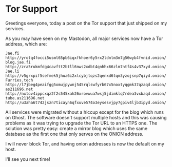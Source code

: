 # Tor Support

Greetings everyone, today a post on the Tor support that just shipped on my services.

As you may have seen on my Mastodon, all major services now have a Tor address, which are:

    Jae.fi http://yrotq4focci5usml65pb6iqxfkhoer6y5rx2ldnlm3m7g56wyb4fvnid.onion/
    blog.jae.fi http://zra5rukmfdg4cavftt2btll6nws2xdbt4qnhhx66zlm7ntf4s4v37xyd.onion/
    Jae.li http://v5grxpif5sefmek5jhua6i2xlcybjtqzs2qenxd6tqm3yzojsnp7qiyd.onion/
    Furries.tech http://l7jbeg4peaifgg5omujpywnj545rqlswfyrb67x5noxtyqgmk37qzaqd.onion/
    as211696.net http://nxtov4ippcxqz2f2s545xah26xrovwua7wsj5jdimklq7rdea3vxbaqd.onion/
    tube.as211696.net http://u3aha6t742jszn7ticayn6qfxuve574o3eysesvjpy7gpiv4ljb3ipyd.onion/

All services were migrated without a hiccup except for the blog which runs on Ghost. The software doesn't support multiple hosts and this was causing problems as it was trying to upgrade the Tor URL to an HTTPS one. The solution was pretty easy: create a mirror blog which uses the same database as the first one that only serves on the ONION address.

I will never block Tor, and having onion addresses is now the default on my host.

I'll see you next time!
